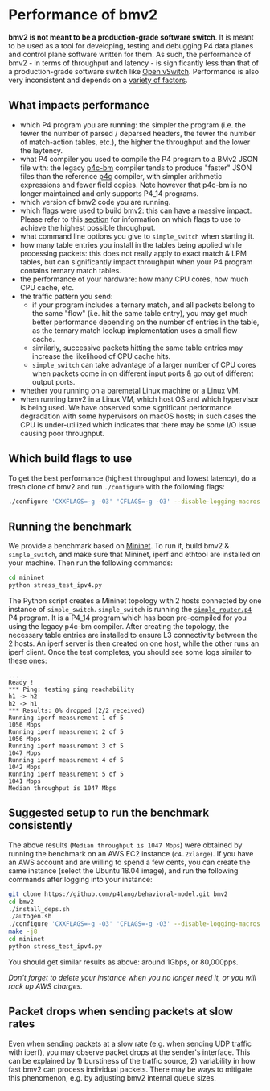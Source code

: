 # Performance of bmv2

**bmv2 is not meant to be a production-grade software switch**. It is meant to
be used as a tool for developing, testing and debugging P4 data planes and
control plane software written for them. As such, the performance of bmv2 - in
terms of throughput and latency - is significantly less than that of a
production-grade software switch like [Open
vSwitch](https://www.openvswitch.org/). Performance is also very inconsistent
and depends on a [variety of factors](#what-impacts-performance).

## What impacts performance

 * which P4 program you are running: the simpler the program (i.e. the fewer the
   number of parsed / deparsed headers, the fewer the number of match-action
   tables, etc.), the higher the throughput and the lower the laytency.
 * what P4 compiler you used to compile the P4 program to a BMv2 JSON file with:
   the legacy [p4c-bm](https://github.com/p4lang/p4c-bm) compiler tends to
   produce "faster" JSON files than the reference
   [p4c](https://github.com/p4lang/p4c) compiler, with simpler arithmetic
   expressions and fewer field copies. Note however that p4c-bm is no longer
   maintained and only supports P4_14 programs.
 * which version of bmv2 code you are running.
 * which flags were used to build bmv2: this can have a massive impact. Please
   refer to this [section](#which-build-flags-to-use) for information on which
   flags to use to achieve the highest possible throughput.
 * what command line options you give to `simple_switch` when starting it.
 * how many table entries you install in the tables being applied while
   processing packets: this does not really apply to exact match & LPM tables,
   but can significantly impact throughput when your P4 program contains ternary
   match tables.
 * the performance of your hardware: how many CPU cores, how much CPU cache,
   etc.
 * the traffic pattern you send:
   - if your program includes a ternary match, and all packets belong to the
     same "flow" (i.e. hit the same table entry), you may get much better
     performance depending on the number of entries in the table, as the ternary
     match lookup implementation uses a small flow cache.
   - similarly, successive packets hitting the same table entries may increase
     the likelihood of CPU cache hits.
   - `simple_switch` can take advantage of a larger number of CPU cores when
     packets come in on different input ports & go out of different output
     ports.
 * whether you running on a baremetal Linux machine or a Linux VM.
 * when running bmv2 in a Linux VM, which host OS and which hypervisor is being
   used. We have observed some significant performance degradation with some
   hypervisors on macOS hosts; in such cases the CPU is under-utilized which
   indicates that there may be some I/O issue causing poor throughput.

## Which build flags to use

To get the best performance (highest throughput and lowest latency), do a fresh
clone of bmv2 and run `./configure` with the following flags:

```bash
./configure 'CXXFLAGS=-g -O3' 'CFLAGS=-g -O3' --disable-logging-macros --disable-elogger
```

## Running the benchmark

We provide a benchmark based on [Mininet](http://mininet.org/). To run it, build
bmv2 & `simple_switch`, and make sure that Mininet, iperf and ethtool are
installed on your machine. Then run the following commands:

```bash
cd mininet
python stress_test_ipv4.py
```

The Python script creates a Mininet topology with 2 hosts connected by one
instance of `simple_switch`. `simple_switch` is running the
[`simple_router.p4`](/mininet/simple_router.p4) P4 program. It is a P4_14
program which has been pre-compiled for you using the legacy p4c-bm
compiler. After creating the topology, the necessary table entries are installed
to ensure L3 connectivity between the 2 hosts. An iperf server is then created
on one host, while the other runs an iperf client. Once the test completes, you
should see some logs similar to these ones:

```
...
Ready !
*** Ping: testing ping reachability
h1 -> h2
h2 -> h1
*** Results: 0% dropped (2/2 received)
Running iperf measurement 1 of 5
1056 Mbps
Running iperf measurement 2 of 5
1056 Mbps
Running iperf measurement 3 of 5
1047 Mbps
Running iperf measurement 4 of 5
1042 Mbps
Running iperf measurement 5 of 5
1041 Mbps
Median throughput is 1047 Mbps
```

## Suggested setup to run the benchmark consistently

The above results (`Median throughput is 1047 Mbps`) were obtained by running
the benchmark on an AWS EC2 instance (`c4.2xlarge`). If you have an AWS account
and are willing to spend a few cents, you can create the same instance (select
the Ubuntu 18.04 image), and run the following commands after logging into your
instance:

```bash
git clone https://github.com/p4lang/behavioral-model.git bmv2
cd bmv2
./install_deps.sh
./autogen.sh
./configure 'CXXFLAGS=-g -O3' 'CFLAGS=-g -O3' --disable-logging-macros --disable-elogger
make -j8
cd mininet
python stress_test_ipv4.py
```

You should get similar results as above: around 1Gbps, or 80,000pps.

*Don't forget to delete your instance when you no longer need it, or you will
 rack up AWS charges.*

## Packet drops when sending packets at slow rates

Even when sending packets at a slow rate (e.g. when sending UDP traffic with
iperf), you may observe packet drops at the sender's interface. This can be
explained by 1) burstiness of the traffic source, 2) variability in how fast
bmv2 can process individual packets. There may be ways to mitigate this
phenomenon, e.g. by adjusting bmv2 internal queue sizes.
